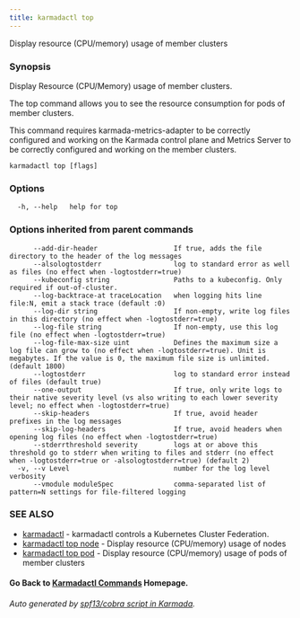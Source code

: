 ```yaml
---
title: karmadactl top
---
```


Display resource (CPU/memory) usage of member clusters

### Synopsis

Display Resource (CPU/Memory) usage of member clusters.

 The top command allows you to see the resource consumption for pods of member clusters.

 This command requires karmada-metrics-adapter to be correctly configured and working on the Karmada control plane and Metrics Server to be correctly configured and working on the member clusters.

```
karmadactl top [flags]
```

### Options

```
  -h, --help   help for top
```

### Options inherited from parent commands

```
      --add-dir-header                   If true, adds the file directory to the header of the log messages
      --alsologtostderr                  log to standard error as well as files (no effect when -logtostderr=true)
      --kubeconfig string                Paths to a kubeconfig. Only required if out-of-cluster.
      --log-backtrace-at traceLocation   when logging hits line file:N, emit a stack trace (default :0)
      --log-dir string                   If non-empty, write log files in this directory (no effect when -logtostderr=true)
      --log-file string                  If non-empty, use this log file (no effect when -logtostderr=true)
      --log-file-max-size uint           Defines the maximum size a log file can grow to (no effect when -logtostderr=true). Unit is megabytes. If the value is 0, the maximum file size is unlimited. (default 1800)
      --logtostderr                      log to standard error instead of files (default true)
      --one-output                       If true, only write logs to their native severity level (vs also writing to each lower severity level; no effect when -logtostderr=true)
      --skip-headers                     If true, avoid header prefixes in the log messages
      --skip-log-headers                 If true, avoid headers when opening log files (no effect when -logtostderr=true)
      --stderrthreshold severity         logs at or above this threshold go to stderr when writing to files and stderr (no effect when -logtostderr=true or -alsologtostderr=true) (default 2)
  -v, --v Level                          number for the log level verbosity
      --vmodule moduleSpec               comma-separated list of pattern=N settings for file-filtered logging
```

### SEE ALSO

* [karmadactl](karmadactl.md)	 - karmadactl controls a Kubernetes Cluster Federation.
* [karmadactl top node](karmadactl_top_node.md)	 - Display resource (CPU/memory) usage of nodes
* [karmadactl top pod](karmadactl_top_pod.md)	 - Display resource (CPU/memory) usage of pods of member clusters

#### Go Back to [Karmadactl Commands](karmadactl_index.md) Homepage.


###### Auto generated by [spf13/cobra script in Karmada](https://github.com/karmada-io/karmada/tree/master/hack/tools/genkarmadactldocs).